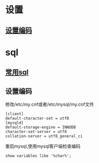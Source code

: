 <!--
 * @Author: wjn
 * @Date: 2020-03-03 14:04:18
 * @LastEditors: wjn
 * @LastEditTime: 2020-03-03 14:09:49
 -->
# 设置

## [设置编码](#code)

# sql

## [常用sql](常用sql.md)




## **<span id = code>设置编码</span>**

修改/etc/my.cnf或者/etc/mysql/my.cnf文件

    [client]
    default-character-set = utf8
    [mysqld]
    default-storage-engine = INNODB
    character-set-server = utf8
    collation-server = utf8_general_ci

重启mysql,使用mysql客户端检查编码

    show variables like '%char%';



